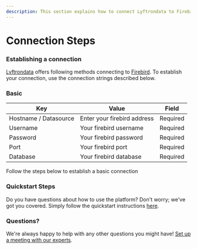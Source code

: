 ```yaml
---
description: This section explains how to connect Lyftrondata to Firebird.
---
```


# Connection Steps

### Establishing a connection

[Lyftrondata](https://www.lyftrondata.com) offers following methods connecting to [Firebird](None/). To establish your connection, use the connection strings described below.

### Basic

| Key                   | Value                       | Field    |
| --------------------- | --------------------------- | -------- |
| Hostname / Datasource | Enter your firebird address | Required |
| Username              | Your firebird username      | Required |
| Password              | Your firebird password      | Required |
| Port                  | Your firebird port          | Required |
| Database              | Your firebird database      | Required |

Follow the steps below to establish a basic connection

### Quickstart Steps

Do you have questions about how to use the platform? Don't worry; we've got you covered. Simply follow the quickstart instructions [here](./).

### Questions? <a href="#questions" id="questions"></a>

We're always happy to help with any other questions you might have! [Set up a meeting with our experts](https://www.lyftrondata.com/book-a-meeting/).
